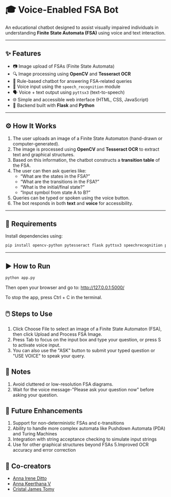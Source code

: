 # 🎓 Voice-Enabled FSA Bot

An educational chatbot designed to assist visually impaired individuals in understanding **Finite State Automata (FSA)** using voice and text interaction.

---

## ✨ Features

- 📷 Image upload of FSAs (Finite State Automata)
- 🔍 Image processing using **OpenCV** and **Tesseract OCR**
- 🧠 Rule-based chatbot for answering FSA-related queries
- 🎤 Voice input using the `speech_recognition` module
- 🗣️ Voice + text output using `pyttsx3` (text-to-speech)
- 🌐 Simple and accessible web interface (HTML, CSS, JavaScript)
- 🔁 Backend built with **Flask** and **Python**

---

## ⚙️ How It Works

1. The user uploads an image of a Finite State Automaton (hand-drawn or computer-generated).
2. The image is processed using **OpenCV** and **Tesseract OCR** to extract text and graphical structures.
3. Based on this information, the chatbot constructs a **transition table** of the FSA.
4. The user can then ask queries like:
   - “What are the states in the FSA?”
   - “What are the transitions in the FSA?”
   - “What is the initial/final state?”
   - “Input symbol from state A to B?”
5. Queries can be typed or spoken using the voice button.
6. The bot responds in both **text** and **voice** for accessibility.

---

## 🧰 Requirements

Install dependencies using:

```bash
pip install opencv-python pytesseract flask pyttsx3 speechrecognition pyaudio
```
---

## ▶️ How to Run

```bash
python app.py
```

Then open your browser and go to:
http://127.0.0.1:5000/

To stop the app, press Ctrl + C in the terminal.

## 🖱️ Steps to Use
1. Click Choose File to select an image of a Finite State Automaton (FSA), then click Upload and Process FSA Image.
2. Press Tab to focus on the input box and type your question, or press S to activate voice input.
3. You can also use the "ASK" button to submit your typed question or "USE VOICE" to speak your query.

## 📌 Notes
1. Avoid cluttered or low-resolution FSA diagrams.
2. Wait for the voice message-"Please ask your question now" before asking your question.

## 🚀 Future Enhancements
1. Support for non-deterministic FSAs and ε-transitions
2. Ability to handle more complex automata like Pushdown Automata (PDA) and Turing Machines
3. Integration with string acceptance checking to simulate input strings
4. Use for other graphical structures beyond FSAs
5.Improved OCR accuracy and error correction

## 👥 Co-creators
- [Anna Irene Ditto](https://github.com/anna-irene)  
- [Anna Keerthana V](https://github.com/annakv04/)
- [Cristal James Tomy](https://github.com/CristalJamesTomy/)
